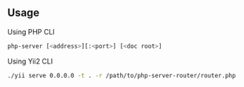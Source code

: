 ## Usage
Using PHP CLI
```sh
php-server [<address>][:<port>] [<doc root>]
```

Using Yii2 CLI
```sh
./yii serve 0.0.0.0 -t . -r /path/to/php-server-router/router.php
```
